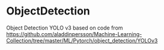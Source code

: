 # ObjectDetection
Object Detection YOLO v3 based on code from https://github.com/aladdinpersson/Machine-Learning-Collection/tree/master/ML/Pytorch/object_detection/YOLOv3
